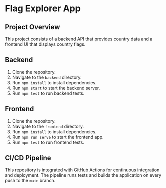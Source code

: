 # Flag Explorer App

## Project Overview

This project consists of a backend API that provides country data and a frontend UI that displays country flags.

## Backend

1. Clone the repository.
2. Navigate to the `backend` directory.
3. Run `npm install` to install dependencies.
4. Run `npm start` to start the backend server.
5. Run `npm test` to run backend tests.

## Frontend

1. Clone the repository.
2. Navigate to the `frontend` directory.
3. Run `npm install` to install dependencies.
4. Run `npm run serve` to start the frontend app.
5. Run `npm test` to run frontend tests.

## CI/CD Pipeline

This repository is integrated with GitHub Actions for continuous integration and deployment. The pipeline runs tests and builds the application on every push to the `main` branch.
